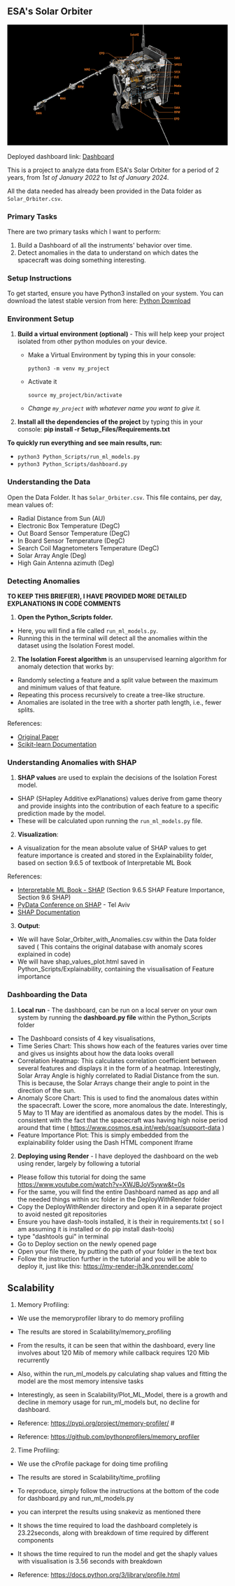 ## ESA's Solar Orbiter

![alt text]( https://github.com/Rishie123/Solar_Orbiter_Anomalies/blob/main/Images/Solar_Orbiter_Instruments.png )



Deployed dashboard link: [Dashboard](https://my-render-jh3k.onrender.com/)
 

This is a project to analyze data from ESA's Solar Orbiter for a period of 2 years, from *1st of January 2022* to *1st of January 2024*.

All the data needed has already been provided in the Data folder as `Solar_Orbiter.csv`.

### Primary Tasks

There are two primary tasks which I want to perform:
1. Build a Dashboard of all the instruments' behavior over time.
2. Detect anomalies in the data to understand on which dates the spacecraft was doing something interesting.

### Setup Instructions

To get started, ensure you have Python3 installed on your system. You can download the latest stable version from here: 
[Python Download](https://www.python.org/downloads/)


### Environment Setup

1. **Build a virtual environment (optional)** - This will help keep your project isolated from other python modules on your device.
   - Make a Virtual Environment by typing this in your console:
     ```
     python3 -m venv my_project
     ```
   - Activate it 
     ```
     source my_project/bin/activate
     ```
   - *Change `my_project` with whatever name you want to give it.*

2. **Install all the dependencies of the project** by typing this in your console:
**pip install -r Setup_Files/Requirements.txt**


**To quickly run everything and see main results, run:**
- `python3 Python_Scripts/run_ml_models.py`
- `python3 Python_Scripts/dashboard.py`


### Understanding the Data

Open the Data Folder. It has `Solar_Orbiter.csv`. This file contains, per day, mean values of:
- Radial Distance from Sun (AU)
- Electronic Box Temperature (DegC)
- Out Board Sensor Temperature (DegC)
- In Board Sensor Temperature (DegC)
- Search Coil Magnetometers Temperature (DegC)
- Solar Array Angle (Deg)
- High Gain Antenna azimuth (Deg)

### Detecting Anomalies

**TO KEEP THIS BRIEF(ER), I HAVE PROVIDED MORE DETAILED EXPLANATIONS IN CODE COMMENTS**

1. **Open the Python_Scripts folder.**
- Here, you will find a file called `run_ml_models.py`.
- Running this in the terminal will detect all the anomalies within the dataset using the Isolation Forest model.

2. **The Isolation Forest algorithm** is an unsupervised learning algorithm for anomaly detection that works by:
- Randomly selecting a feature and a split value between the maximum and minimum values of that feature.
- Repeating this process recursively to create a tree-like structure.
- Anomalies are isolated in the tree with a shorter path length, i.e., fewer splits.

References:
- [Original Paper](https://cs.nju.edu.cn/zhouzh/zhouzh.files/publication/icdm08b.pdf)
- [Scikit-learn Documentation](https://scikit-learn.org/stable/modules/generated/sklearn.ensemble.IsolationForest.html)

### Understanding Anomalies with SHAP

1. **SHAP values** are used to explain the decisions of the Isolation Forest model.
- SHAP (SHapley Additive exPlanations) values derive from game theory and provide insights into the contribution of each feature to a specific prediction made by the model.
- These will be calculated upon running the `run_ml_models.py` file.

2. **Visualization**: 
- A visualization for the mean absolute value of SHAP values to get feature importance is created and stored in the Explainability folder, based on section 9.6.5 of textbook of Interpretable ML Book

References:
- [Interpretable ML Book - SHAP](https://christophm.github.io/interpretable-ml-book/shap.html) (Section 9.6.5 SHAP Feature Importance, Section 9.6 SHAP)
- [PyData Conference on SHAP](https://www.youtube.com/watch?v=5p8B2Ikcw-k) - Tel Aviv
- [SHAP Documentation](https://shap.readthedocs.io/en/latest/)

3. **Output**:  
- We will have Solar_Orbiter_with_Anomalies.csv within the Data folder saved ( This contains the original database with anomaly scores explained in code)
- We will have shap_values_plot.html saved in Python_Scripts/Explainability, containing the visualisation of Feature importance

### Dashboarding the Data

1. **Local run** - The dashboard, can be run on a local server on your own system by running the **dashboard.py file** within the Python_Scripts folder
- The Dashboard consists of 4 key visualisations, 
- Time Series Chart: This shows how each of the features varies over time and gives us insights about how the data looks overall
- Correlation Heatmap: This calculates correlation coefficient between several features and displays it in the form of a heatmap. Interestingly,
Solar Array Angle is highly correlated to Radial Distance from the sun. This is because, the Solar Arrays change their angle to point in the direction of the sun.
- Anomaly Score Chart: This is used to find the anomalous dates within the spacecraft. Lower the score, more anomalous the date. Interestingly,
5 May to 11 May are identified as anomalous dates by the model. This is consistent with the fact that the spacecraft was having high noise period around that time ( https://www.cosmos.esa.int/web/soar/support-data )
- Feature Importance Plot: This is simply embedded from the explainability folder using the Dash HTML component Iframe

2. **Deploying using Render** - I have deployed the dashboard on the web using render, largely by following a tutorial
- Please follow this tutorial for doing the same https://www.youtube.com/watch?v=XWJBJoV5yww&t=0s
- For the same, you will find the entire Dashboard named as app and all the needed things within src folder in the DeployWithRender folder 
- Copy the DeployWithRender directory and open it in a separate project to avoid nested git repositories
- Ensure you have dash-tools installed, it is their in requirements.txt ( so I am assuming it is installed or do pip install dash-tools)
- type "dashtools gui" in terminal
- Go to Deploy section on the newly opened page 
- Open your file there, by putting the path of your folder in the text box
- Follow the instruction further in the tutorial and you will be able to deploy it, just like this: https://my-render-jh3k.onrender.com/

## Scalability

1. Memory Profiling:  

- We use the memoryprofiler library to do memory profiling
- The results are stored in Scalability/memory_profiling
- From the results, it can be seen that within the dashboard, every line involves about 120 Mib of memory while callback requires 120 Mib recurrently
- Also, within the run_ml_models.py calculating shap values and fitting the model are the most memory intensive tasks
- Interestingly, as seen in Scalability/Plot_ML_Model, there is a growth and decline in memory usage for run_ml_models but, no decline for dashboard.

- Reference: https://pypi.org/project/memory-profiler/  #
- Reference: https://github.com/pythonprofilers/memory_profiler


2. Time Profiling:

- We use the cProfile package for doing time profiling
- The results are stored in Scalability/time_profiling
- To reproduce, simply follow the instructions at the bottom of the code for dashboard.py and run_ml_models.py
- you can interpret the results using snakeviz as mentioned there
- It shows the time required to load the dashboard completely is 23.22seconds, along with breakdown of time required by different components
- It shows the time required to run the model and get the shaply values with visualisation is 3.56 seconds with breakdown

- Reference: https://docs.python.org/3/library/profile.html
